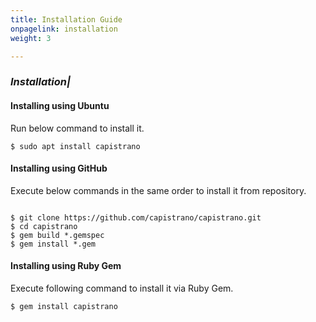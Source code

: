 ```yaml
---
title: Installation Guide
onpagelink: installation
weight: 3

---
```


### **Installation*|*

#### Installing using Ubuntu

Run below command to install it.

 ```
$ sudo apt install capistrano
```

#### Installing using GitHub

Execute below commands in the same order to install it from repository.

 ```

$ git clone https://github.com/capistrano/capistrano.git
$ cd capistrano
$ gem build *.gemspec
$ gem install *.gem

```

#### Installing using Ruby Gem

Execute following command to install it via Ruby Gem.

 ```
$ gem install capistrano
```

